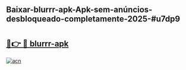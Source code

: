 ## Baixar-blurrr-apk-Apk-sem-anúncios-desbloqueado-completamente-2025-#u7dp9

# <h2><a href="https://ainizakaria.my?title=blurrr-apk&ref=22M">🔗👉 🔴 blurrr-apk</a></h2>

[![acn](https://github.com/user-attachments/assets/0f9c940e-d8b0-45ae-aac7-cd30a18b3e1c)](https://ainizakaria.my?title=blurrr-apk&ref=22M)

